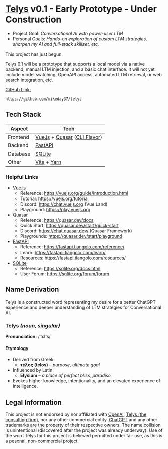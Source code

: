 # [Telys](https://github.com/mikeday37/telys) v0.1 - Early Prototype - Under Construction
- Project Goal: *Conversational AI with power-user LTM*
- Personal Goals: *Hands-on exploration of custom LTM strategies, sharpen my AI and full-stack skillset, etc.*

This project has just begun.

Telys 0.1 will be a prototype that supports a local model via a native backend, manual LTM injection, and a basic chat interface. It will not yet include model switching, OpenAPI access, automated LTM retrieval, or web search integration, etc.

[GitHub Link:](https://github.com/mikeday37/telys)
```
https://github.com/mikeday37/telys
```


## Tech Stack
| Aspect | Tech |
|-|-|
| Frontend | [Vue.js](https://vuejs.org/) + [Quasar](https://quasar.dev/) ([CLI Flavor](https://quasar.dev/start/quasar-cli))|
| Backend | [FastAPI](https://fastapi.tiangolo.com/) |
| Database  | [SQLite](https://sqlite.org/index.html) |
| Other | [Vite](https://vite.dev/) + [Yarn](https://yarnpkg.com/)

### Helpful Links
- [Vue.js](https://vuejs.org/)
  - Reference: https://vuejs.org/guide/introduction.html
  - Tutorial: https://vuejs.org/tutorial
  - Discord: https://chat.vuejs.org (Vue Land)
  - Playground: https://play.vuejs.org
- [Quasar](https://quasar.dev/)
  - Reference: https://quasar.dev/docs
  - Quick Start: https://quasar.dev/start/quick-start
  - Discord: https://chat.quasar.dev/ (Quasar Framework)
  - Playgrounds: https://quasar.dev/start/playground
- [FastAPI](https://fastapi.tiangolo.com/)
  - Reference: https://fastapi.tiangolo.com/reference/
  - Learn: https://fastapi.tiangolo.com/learn/
  - Resources: https://fastapi.tiangolo.com/resources/
- [SQLite](https://sqlite.org/index.html)
  - Reference: https://sqlite.org/docs.html
  - User Forum: https://sqlite.org/forum/forum

## Name Derivation
Telys is a constructed word representing my desire for a better ChatGPT experience and deeper understanding of LTM strategies for Conversational AI.

### **Telys** *(noun, singular)*
**Pronunciation:** /ˈtɛlɪs/
#### **Etymology**
- Derived from Greek:
  - **τέλος (telos)** – *purpose, ultimate goal*
- Influenced by Latin:
  - **Elysium** – *a place of perfect bliss, paradise*
- Evokes higher knowledge, intentionality, and an elevated experience of intelligence.


## Legal Information
This project is not endorsed by nor affiliated with [OpenAI](https://openai.com/), [Telys (the consulting firm)](https://telys.com/), nor any other commercial entity.  [ChatGPT](https://chatgpt.com/) and any other trademarks are the property of their respective owners.  The name collision is unintentional (discovered after the project was already underway).  Use of the word Telys for this project is believed permitted under fair use, as this is a pesonal, non-commercial project.
